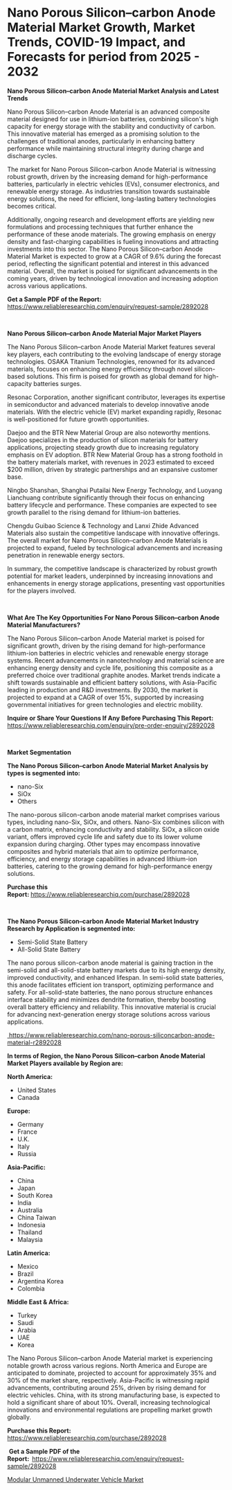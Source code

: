 <p><h1>Nano Porous Silicon–carbon Anode Material Market Growth, Market Trends, COVID-19 Impact, and Forecasts for period from 2025 - 2032</h1></p><p><strong>Nano Porous Silicon–carbon Anode Material Market Analysis and Latest Trends</strong></p>
<p><p>Nano Porous Silicon–carbon Anode Material is an advanced composite material designed for use in lithium-ion batteries, combining silicon's high capacity for energy storage with the stability and conductivity of carbon. This innovative material has emerged as a promising solution to the challenges of traditional anodes, particularly in enhancing battery performance while maintaining structural integrity during charge and discharge cycles.</p><p>The market for Nano Porous Silicon–carbon Anode Material is witnessing robust growth, driven by the increasing demand for high-performance batteries, particularly in electric vehicles (EVs), consumer electronics, and renewable energy storage. As industries transition towards sustainable energy solutions, the need for efficient, long-lasting battery technologies becomes critical. </p><p>Additionally, ongoing research and development efforts are yielding new formulations and processing techniques that further enhance the performance of these anode materials. The growing emphasis on energy density and fast-charging capabilities is fueling innovations and attracting investments into this sector. The Nano Porous Silicon–carbon Anode Material Market is expected to grow at a CAGR of 9.6% during the forecast period, reflecting the significant potential and interest in this advanced material. Overall, the market is poised for significant advancements in the coming years, driven by technological innovation and increasing adoption across various applications.</p></p>
<p><strong>Get a Sample PDF of the Report:&nbsp;</strong> <a href="https://www.reliableresearchiq.com/enquiry/request-sample/2892028?utm_campaign=3384&utm_medium=2&utm_source=Github&utm_content=ia&utm_term=15032025&utm_id=nano-porous-siliconcarbon-anode-material">https://www.reliableresearchiq.com/enquiry/request-sample/2892028</a></p>
<p>&nbsp;</p>
<p><strong>Nano Porous Silicon–carbon Anode Material Major Market Players</strong></p>
<p><p>The Nano Porous Silicon–carbon Anode Material Market features several key players, each contributing to the evolving landscape of energy storage technologies. OSAKA Titanium Technologies, renowned for its advanced materials, focuses on enhancing energy efficiency through novel silicon-based solutions. This firm is poised for growth as global demand for high-capacity batteries surges.</p><p>Resonac Corporation, another significant contributor, leverages its expertise in semiconductor and advanced materials to develop innovative anode materials. With the electric vehicle (EV) market expanding rapidly, Resonac is well-positioned for future growth opportunities.</p><p>Daejoo and the BTR New Material Group are also noteworthy mentions. Daejoo specializes in the production of silicon materials for battery applications, projecting steady growth due to increasing regulatory emphasis on EV adoption. BTR New Material Group has a strong foothold in the battery materials market, with revenues in 2023 estimated to exceed $200 million, driven by strategic partnerships and an expansive customer base.</p><p>Ningbo Shanshan, Shanghai Putailai New Energy Technology, and Luoyang Lianchuang contribute significantly through their focus on enhancing battery lifecycle and performance. These companies are expected to see growth parallel to the rising demand for lithium-ion batteries.</p><p>Chengdu Guibao Science & Technology and Lanxi Zhide Advanced Materials also sustain the competitive landscape with innovative offerings. The overall market for Nano Porous Silicon–carbon Anode Materials is projected to expand, fueled by technological advancements and increasing penetration in renewable energy sectors.</p><p>In summary, the competitive landscape is characterized by robust growth potential for market leaders, underpinned by increasing innovations and enhancements in energy storage applications, presenting vast opportunities for the players involved.</p></p>
<p>&nbsp;</p>
<p><strong>What Are The Key Opportunities For Nano Porous Silicon–carbon Anode Material Manufacturers?</strong></p>
<p><p>The Nano Porous Silicon–carbon Anode Material market is poised for significant growth, driven by the rising demand for high-performance lithium-ion batteries in electric vehicles and renewable energy storage systems. Recent advancements in nanotechnology and material science are enhancing energy density and cycle life, positioning this composite as a preferred choice over traditional graphite anodes. Market trends indicate a shift towards sustainable and efficient battery solutions, with Asia-Pacific leading in production and R&D investments. By 2030, the market is projected to expand at a CAGR of over 15%, supported by increasing governmental initiatives for green technologies and electric mobility.</p></p>
<p><strong>Inquire or Share Your Questions If Any Before Purchasing This Report:</strong> <a href="https://www.reliableresearchiq.com/enquiry/pre-order-enquiry/2892028?utm_campaign=3384&utm_medium=2&utm_source=Github&utm_content=ia&utm_term=15032025&utm_id=nano-porous-siliconcarbon-anode-material">https://www.reliableresearchiq.com/enquiry/pre-order-enquiry/2892028</a></p>
<p>&nbsp;</p>
<p><strong>Market Segmentation</strong></p>
<p><strong>The Nano Porous Silicon–carbon Anode Material Market Analysis by types is segmented into:</strong></p>
<p><ul><li>nano-Six</li><li>SiOx</li><li>Others</li></ul></p>
<p><p>The nano-porous silicon-carbon anode material market comprises various types, including nano-Six, SiOx, and others. Nano-Six combines silicon with a carbon matrix, enhancing conductivity and stability. SiOx, a silicon oxide variant, offers improved cycle life and safety due to its lower volume expansion during charging. Other types may encompass innovative composites and hybrid materials that aim to optimize performance, efficiency, and energy storage capabilities in advanced lithium-ion batteries, catering to the growing demand for high-performance energy solutions.</p></p>
<p><strong>Purchase this Report:&nbsp;</strong><a href="https://www.reliableresearchiq.com/purchase/2892028?utm_campaign=3384&utm_medium=2&utm_source=Github&utm_content=ia&utm_term=15032025&utm_id=nano-porous-siliconcarbon-anode-material">https://www.reliableresearchiq.com/purchase/2892028</a></p>
<p>&nbsp;</p>
<p><strong>The Nano Porous Silicon–carbon Anode Material Market Industry Research by Application is segmented into:</strong></p>
<p><ul><li>Semi-Solid State Battery</li><li>All-Solid State Battery</li></ul></p>
<p><p>The nano porous silicon-carbon anode material is gaining traction in the semi-solid and all-solid-state battery markets due to its high energy density, improved conductivity, and enhanced lifespan. In semi-solid state batteries, this anode facilitates efficient ion transport, optimizing performance and safety. For all-solid-state batteries, the nano porous structure enhances interface stability and minimizes dendrite formation, thereby boosting overall battery efficiency and reliability. This innovative material is crucial for advancing next-generation energy storage solutions across various applications.</p></p>
<p><a href="https://www.reliableresearchiq.com/nano-porous-siliconcarbon-anode-material-r2892028?utm_campaign=3384&utm_medium=2&utm_source=Github&utm_content=ia&utm_term=15032025&utm_id=nano-porous-siliconcarbon-anode-material">&nbsp;https://www.reliableresearchiq.com/nano-porous-siliconcarbon-anode-material-r2892028</a></p>
<p><strong>In terms of Region, the Nano Porous Silicon–carbon Anode Material Market Players available by Region are:</strong></p>
<p>
    <p> <strong> North America: </strong>
        <ul>
            <li>United States</li>
            <li>Canada</li>
        </ul>
        </p> 
    <p> <strong> Europe: </strong>
        <ul>
            <li>Germany</li>
            <li>France</li>
            <li>U.K.</li>
            <li>Italy</li>
            <li>Russia</li>
        </ul>
        </p> 
    <p> <strong> Asia-Pacific: </strong>
        <ul>
            <li>China</li>
            <li>Japan</li>
            <li>South Korea</li>
            <li>India</li>
            <li>Australia</li>
            <li>China Taiwan</li>
            <li>Indonesia</li>
            <li>Thailand</li>
            <li>Malaysia</li>
        </ul>
        </p> 
    <p> <strong> Latin America: </strong>
        <ul>
            <li>Mexico</li>
            <li>Brazil</li>
            <li>Argentina Korea</li>
            <li>Colombia</li>
        </ul>
        </p> 
    <p> <strong> Middle East & Africa: </strong>
        <ul>
            <li>Turkey</li>
            <li>Saudi</li>
            <li>Arabia</li>
            <li>UAE</li>
            <li>Korea</li>
        </ul>
    </p>
    </p>
<p><p>The Nano Porous Silicon–carbon Anode Material market is experiencing notable growth across various regions. North America and Europe are anticipated to dominate, projected to account for approximately 35% and 30% of the market share, respectively. Asia-Pacific is witnessing rapid advancements, contributing around 25%, driven by rising demand for electric vehicles. China, with its strong manufacturing base, is expected to hold a significant share of about 10%. Overall, increasing technological innovations and environmental regulations are propelling market growth globally.</p></p>
<p><strong>Purchase this Report: </strong><a href="https://www.reliableresearchiq.com/purchase/2892028?utm_campaign=3384&utm_medium=2&utm_source=Github&utm_content=ia&utm_term=15032025&utm_id=nano-porous-siliconcarbon-anode-material">https://www.reliableresearchiq.com/purchase/2892028</a></p>
<p>&nbsp;<strong>Get a Sample PDF of the Report:&nbsp;&nbsp;</strong><a href="https://www.reliableresearchiq.com/enquiry/request-sample/2892028?utm_campaign=3384&utm_medium=2&utm_source=Github&utm_content=ia&utm_term=15032025&utm_id=nano-porous-siliconcarbon-anode-material">https://www.reliableresearchiq.com/enquiry/request-sample/2892028</a></p>
<p><strong></strong></p>
<p><p><a href="https://github.com/duscarajlha/Market-Research-Report-List-1/blob/main/modular-unmanned-underwater-vehicle-market.md?utm_campaign=3384&utm_medium=2&utm_source=Github&utm_content=ia&utm_term=15032025&utm_id=nano-porous-siliconcarbon-anode-material">Modular Unmanned Underwater Vehicle Market</a></p></p>